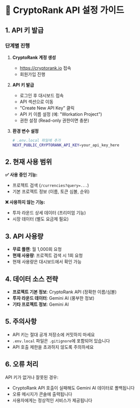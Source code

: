 # 🔑 CryptoRank API 설정 가이드

## 1. API 키 발급

### 단계별 진행

1. **CryptoRank 계정 생성**
   - https://cryptorank.io 접속
   - 회원가입 진행

2. **API 키 발급**
   - 로그인 후 대시보드 접속
   - API 섹션으로 이동
   - "Create New API Key" 클릭
   - API 키 이름 설정 (예: "Workation Project")
   - 권한 설정 (Read-only 권한이면 충분)

3. **환경 변수 설정**
   ```bash
   # .env.local 파일에 추가
   NEXT_PUBLIC_CRYPTORANK_API_KEY=your_api_key_here
   ```

## 2. 현재 사용 범위

**✅ 사용 중인 기능:**
- 프로젝트 검색 (`/currencies?query=...`)
- 기본 프로젝트 정보 (이름, 토큰 심볼, 순위)

**❌ 사용하지 않는 기능:**
- 투자 라운드 상세 데이터 (프리미엄 기능)
- 시장 데이터 (별도 요금제 필요)

## 3. API 사용량

- **무료 플랜**: 월 1,000회 요청
- **현재 사용량**: 프로젝트 검색 시 1회 요청
- 현재 사용량은 대시보드에서 확인 가능

## 4. 데이터 소스 전략

- **프로젝트 기본 정보**: CryptoRank API (정확한 이름/심볼)
- **투자 라운드 데이터**: Gemini AI (풍부한 정보)
- **기타 프로젝트 정보**: Gemini AI

## 5. 주의사항

- API 키는 절대 공개 저장소에 커밋하지 마세요
- `.env.local` 파일은 `.gitignore`에 포함되어 있습니다
- API 호출 제한을 초과하지 않도록 주의하세요

## 6. 오류 처리

API 키가 없거나 잘못된 경우:
- CryptoRank API 호출이 실패해도 Gemini AI 데이터로 폴백됩니다
- 오류 메시지가 콘솔에 출력됩니다
- 사용자에게는 정상적인 서비스가 제공됩니다
